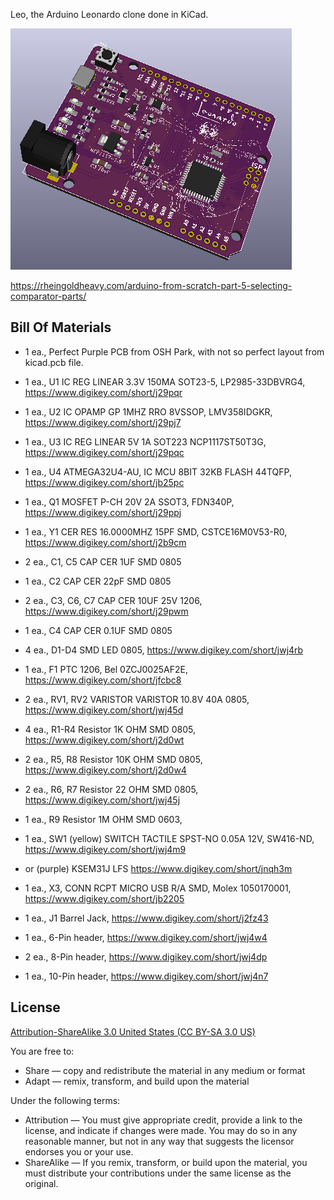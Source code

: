 Leo, the Arduino Leonardo clone done in KiCad.

![Picture](project.png) 

https://rheingoldheavy.com/arduino-from-scratch-part-5-selecting-comparator-parts/

Bill Of Materials
----------------
  
- 1 ea., Perfect Purple PCB from OSH Park, with not so perfect layout from kicad.pcb file.
- 1 ea., U1 IC REG LINEAR 3.3V 150MA SOT23-5, LP2985-33DBVRG4, https://www.digikey.com/short/j29pqr
- 1 ea., U2 IC OPAMP GP 1MHZ RRO 8VSSOP, LMV358IDGKR, https://www.digikey.com/short/j29pj7
- 1 ea., U3 IC REG LINEAR 5V 1A SOT223 NCP1117ST50T3G, https://www.digikey.com/short/j29pqc
- 1 ea., U4 ATMEGA32U4-AU, IC MCU 8BIT 32KB FLASH 44TQFP, https://www.digikey.com/short/jb25pc
- 1 ea., Q1 MOSFET P-CH 20V 2A SSOT3, FDN340P, https://www.digikey.com/short/j29ppj

- 1 ea., Y1 CER RES 16.0000MHZ 15PF SMD, CSTCE16M0V53-R0, https://www.digikey.com/short/j2b9cm
- 2 ea., C1, C5 CAP CER 1UF SMD 0805
- 1 ea., C2 CAP CER 22pF SMD 0805
- 2 ea., C3, C6, C7 CAP CER 10UF 25V 1206, https://www.digikey.com/short/j29pwm
- 1 ea., C4 CAP CER 0.1UF SMD 0805

- 4 ea., D1-D4 SMD LED 0805, https://www.digikey.com/short/jwj4rb
- 1 ea., F1 PTC 1206, Bel 0ZCJ0025AF2E, https://www.digikey.com/short/jfcbc8
- 2 ea., RV1, RV2 VARISTOR 	VARISTOR 10.8V 40A 0805, https://www.digikey.com/short/jwj45d
- 4 ea., R1-R4 Resistor 1K OHM SMD 0805, https://www.digikey.com/short/j2d0wt
- 2 ea., R5, R8 Resistor 10K OHM SMD 0805, https://www.digikey.com/short/j2d0w4
- 2 ea., R6, R7 Resistor 22 OHM SMD 0805, https://www.digikey.com/short/jwj45j
- 1 ea., R9 Resistor 1M OHM SMD 0603, 

- 1 ea., SW1 (yellow) SWITCH TACTILE SPST-NO 0.05A 12V, SW416-ND, https://www.digikey.com/short/jwj4m9
- or (purple) KSEM31J LFS https://www.digikey.com/short/jnqh3m
- 1 ea., X3, CONN RCPT MICRO USB R/A SMD, Molex 1050170001, https://www.digikey.com/short/jb2205
- 1 ea., J1 Barrel Jack, https://www.digikey.com/short/j2fz43
- 1 ea., 6-Pin header, https://www.digikey.com/short/jwj4w4
- 2 ea., 8-Pin header, https://www.digikey.com/short/jwj4dp
- 1 ea., 10-Pin header, https://www.digikey.com/short/jwj4n7


License
----------------
[Attribution-ShareAlike 3.0 United States (CC BY-SA 3.0 US)](https://creativecommons.org/licenses/by-sa/3.0/us/)

You are free to:

- Share — copy and redistribute the material in any medium or format
- Adapt — remix, transform, and build upon the material

Under the following terms:

- Attribution — You must give appropriate credit, provide a link to the license, and indicate if changes were made. You may do so in any reasonable manner, but not in any way that suggests the licensor endorses you or your use.
- ShareAlike — If you remix, transform, or build upon the material, you must distribute your contributions under the same license as the original.